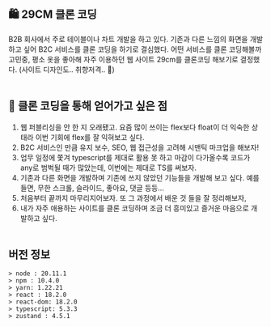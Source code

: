 ## 🛍️ 29CM 클론 코딩

B2B 회사에서 주로 테이블이나 차트 개발을 하고 있다. 기존과 다른 느낌의 화면을 개발하고 싶어 B2C 서비스를 클론 코딩을 하기로 결심했다. 어떤 서비스를 클론 코딩해볼까 고민중, 평소 옷을 좋아해 자주 이용하던 웹 사이트 29cm를 클론코딩 해보기로 결정했다. (사이트 디자인도.. 취향저격.. 💫)
<br/><br/>

## 🍒 클론 코딩을 통해 얻어가고 싶은 점

1. 웹 퍼블리싱을 안 한 지 오래됐고. 요즘 많이 쓰이는 flex보다 float이 더 익숙한 상태라 이번 기회에 flex를 잘 익혀보고 싶다.
2. B2C 서비스인 만큼 유지 보수, SEO, 웹 접근성을 고려해 시맨틱 마크업을 해보자!
3. 업무 일정에 쫓겨 typescript를 제대로 활용 못 하고 마감이 다가올수록 코드가 any로 범벅될 때가 많았는데, 이번에는 제대로 TS를 써보자.
4. 기존과 다른 화면을 개발하며 기존에 쓰지 않았던 기능들을 개발해 보고 싶다. 예를 들면, 무한 스크롤, 슬라이드, 좋아요, 댓글 등등...
5. 처음부터 끝까지 마무리지어보자. 또 그 과정에서 배운 것 들을 잘 정리해보자,
6. 내가 자주 애용하는 사이트를 클론 코딩하며 조금 더 흥미있고 즐거운 마음으로 개발하고 싶다.
   <br/><br/>

## 버전 정보

```
> node : 20.11.1
> npm : 10.4.0
> yarn: 1.22.21
> react : 18.2.0
> react-dom: 18.2.0
> typescript: 5.3.3
> zustand : 4.5.1
```

<br/><br/>
